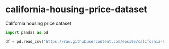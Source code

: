 # california-housing-price-dataset
California housing price dataset
```python
import pandas as pd

df = pd.read_csv('https://raw.githubusercontent.com/epsi95/california-housing-price-dataset/9b7f9d1dfd8a1e1d268917d26d84dfbeed16566e/housing.csv')
```
